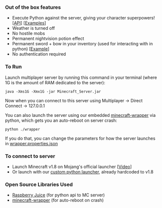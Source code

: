 ### Out of the box features

- Execute Python against the server, giving your character superpowers! [<a href='https://github.com/TeachCraft/RaspberryJuice'>API</a>] [<a href='https://github.com/TeachCraft/TeachCraft-Examples'>Examples</a>]
- Weather is turned off
- No hostile mobs
- Permanent nightvision potion effect
- Permanent sword + bow in your inventory (used for interacting with in python) [<a href='https://github.com/TeachCraft/TeachCraft-Examples/blob/master/examples/mcpi_superpowers.py'>Example</a>]
- No authentication required

### To Run

Launch multiplayer server by running this command in your terminal (where 1G is the amount of RAM dedicated to the server):
```
java -Xms1G -Xmx1G -jar Minecraft_Server.jar
```

Now when you can connect to this server using Multiplayer -> Direct Connect -> 127.0.0.1

You can also launch the server using our embedded <a href='https://github.com/TeachCraft/minecraft-wrapper'>minecraft-wrapper</a> via python, which gets you an auto-reboot on server crash:
```
python ./wrapper
```
If you do that, you can change the parameters for how the server launches in <a href='https://github.com/TeachCraft/TeachCraft-Server/blob/master/wrapper.properties.json#L30'>wrapper.properties.json</a>

### To connect to server

- Launch Minecraft v1.8 on Mojang's official launcher [<a href='https://www.youtube.com/watch?v=6honpgnzfcI'>Video</a>]
- Or launch with our <a href='https://github.com/TeachCraft/TeachCraft-ClientLauncher'>custom python launcher</a>, already hardcoded to v1.8

### Open Source Libraries Used

- <a href='https://github.com/TeachCraft/RaspberryJuice'>Raspberry Juice</a> (for python api to MC server)
- <a href='https://github.com/TeachCraft/minecraft-wrapper'>minecraft-wrapper</a> (for auto-reboot on crash)
